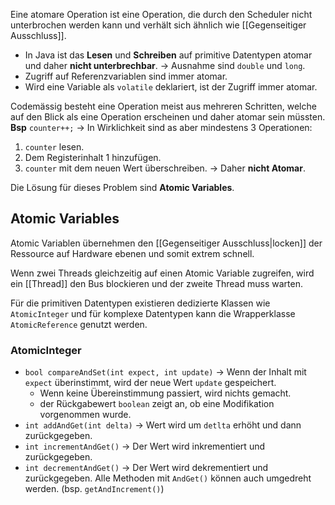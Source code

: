 Eine atomare Operation ist eine Operation, die durch den Scheduler nicht unterbrochen werden kann und verhält sich ähnlich wie [[Gegenseitiger Ausschluss]].

- In Java ist das **Lesen** und **Schreiben** auf primitive Datentypen atomar und daher **nicht unterbrechbar**.
	-> Ausnahme sind `double` und `long`.
- Zugriff auf Referenzvariablen sind immer atomar.
- Wird eine Variable als `volatile` deklariert, ist der Zugriff immer atomar.

Codemässig besteht eine Operation meist aus mehreren Schritten, welche auf den Blick als eine Operation erscheinen und daher atomar sein müssten.
**Bsp**
`counter++;`
-> In Wirklichkeit sind as aber mindestens 3 Operationen:
1. `counter` lesen.
2. Dem Registerinhalt 1 hinzufügen.
3. `counter` mit dem neuen Wert überschreiben.
-> Daher **nicht Atomar**.

Die Lösung für dieses Problem sind **Atomic Variables**.


## Atomic Variables
Atomic Variablen übernehmen den [[Gegenseitiger Ausschluss|locken]] der Ressource auf Hardware ebenen und somit extrem schnell.

Wenn zwei Threads gleichzeitig auf einen Atomic Variable zugreifen, wird ein [[Thread]] den Bus blockieren und der zweite Thread muss warten.

Für die primitiven Datentypen existieren dedizierte Klassen wie `AtomicInteger` und für komplexe Datentypen kann die Wrapperklasse `AtomicReference` genutzt werden.

### AtomicInteger
- `bool compareAndSet(int expect, int update)` -> Wenn der Inhalt mit `expect` überinstimmt, wird der neue Wert `update` gespeichert.
	- Wenn keine Übereinstimmung passiert, wird nichts gemacht.
	- der Rückgabewert `boolean` zeigt an, ob eine Modifikation vorgenommen wurde.
- `int addAndGet(int delta)` -> Wert wird um `detlta` erhöht und dann zurückgegeben.
- `int incrementAndGet()` -> Der Wert wird inkrementiert und zurückgegeben.
- `int decrementAndGet()` -> Der Wert wird dekrementiert und zurückgegeben.
Alle Methoden mit `AndGet()` können auch umgedreht werden. (bsp. `getAndIncrement()`)



